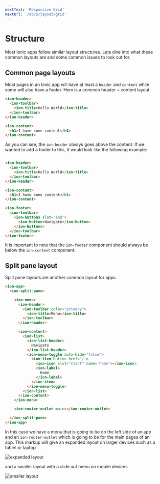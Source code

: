 ```yaml
---
nextText: 'Responsive Grid'
nextUrl: '/docs/layout/grid'
---
```


# Structure

<p class="intro">
Most Ionic apps follow similar layout structures. Lets dive into what these common layouts are and some common issues to look out for.
</p>

## Common page layouts

Most pages in an Ionic app will have at least a `header` and `content` while some will also have a footer. Here is a common header + content layout:

```html
<ion-header>
  <ion-toolbar>
    <ion-title>Hello World</ion-title>
  </ion-toolbar>
</ion-header>

<ion-content>
  <h1>I have some content</h1>
</ion-content>
```

As you can see, the `ion-header` always goes above the content. If we wanted to add a footer to this, it would look like the following example:

```html

<ion-header>
  <ion-toolbar>
    <ion-title>Hello World</ion-title>
  </ion-toolbar>
</ion-header>

<ion-content>
  <h1>I have some content</h1>
</ion-content>

<ion-footer>
  <ion-toolbar>
    <ion-buttons slot='end'>
      <ion-button>Navigate</ion-button>
    </ion-buttons>
  </ion-toolbar>
</ion-footer>
```

It is important to note that the `ion-footer` component should always be below the `ion-content` component.

## Split pane layout

Split pane layouts are another common layout for apps.

```html
<ion-app>
  <ion-split-pane>

    <ion-menu>
      <ion-header>
        <ion-toolbar color="primary">
          <ion-title>Menu</ion-title>
        </ion-toolbar>
      </ion-header>

      <ion-content>
        <ion-list>
          <ion-list-header>
            Navigate
          </ion-list-header>
          <ion-menu-toggle auto-hide="false">
            <ion-item button href='/'>
              <ion-icon slot="start" name='home'></ion-icon>
              <ion-label>
                Home
              </ion-label>
            </ion-item>
          </ion-menu-toggle>
        </ion-list>
      </ion-content>
    </ion-menu>

    <ion-router-outlet main></ion-router-outlet>

  </ion-split-pane>
</ion-app>
```

In this case we have a menu that is going to be on the left side of an app and an `ion-router-outlet` which is going to be for the main pages of an app. This markup will give an expanded layout on larger devices such as a tablet or laptop

![expanded layout](/docs/assets/img/layout/largeLayout.png)

and a smaller layout with a slide out menu on mobile devices

![smaller layout](/docs/assets/img/layout/smallLayout.png)

